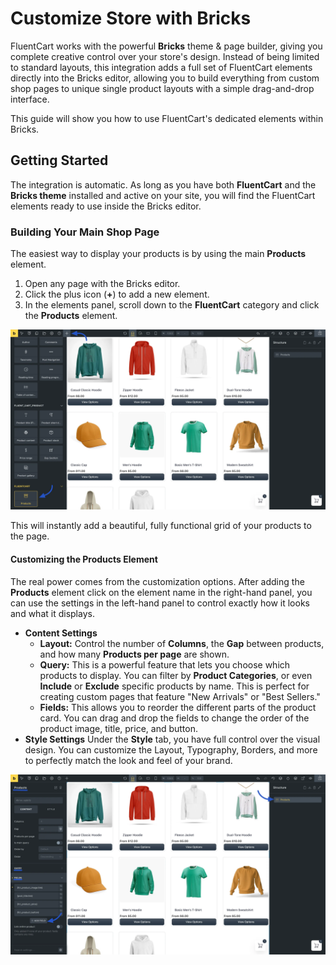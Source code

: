 # Customize Store with Bricks

FluentCart works with the powerful **Bricks** theme & page builder, giving you complete creative control over your store's design. Instead of being limited to standard layouts, this integration adds a full set of FluentCart elements directly into the Bricks editor, allowing you to build everything from custom shop pages to unique single product layouts with a simple drag-and-drop interface.

This guide will show you how to use FluentCart's dedicated elements within Bricks.

## Getting Started

The integration is automatic. As long as you have both **FluentCart** and the **Bricks theme** installed and active on your site, you will find the FluentCart elements ready to use inside the Bricks editor.

### Building Your Main Shop Page

The easiest way to display your products is by using the main **Products** element.

1.  Open any page with the Bricks editor.
2.  Click the plus icon (**+**) to add a new element.
3.  In the elements panel, scroll down to the **FluentCart** category and click the **Products** element.

![FluentCart Elements in Brick](/guide/public/images/miscellaneous/bricks/bricks-1.webp)

This will instantly add a beautiful, fully functional grid of your products to the page.

#### Customizing the Products Element

The real power comes from the customization options. After adding the **Products** element click on the element name in the right-hand panel, you can use the settings in the left-hand panel to control exactly how it looks and what it displays.

* **Content Settings**
    * **Layout:** Control the number of **Columns**, the **Gap** between products, and how many **Products per page** are shown.
    * **Query:** This is a powerful feature that lets you choose which products to display. You can filter by **Product Categories**, or even **Include** or **Exclude** specific products by name. This is perfect for creating custom pages that feature "New Arrivals" or "Best Sellers."
    * **Fields:** This allows you to reorder the different parts of the product card. You can drag and drop the fields to change the order of the product image, title, price, and button.
* **Style Settings**
    Under the **Style** tab, you have full control over the visual design. You can customize the Layout, Typography, Borders, and more to perfectly match the look and feel of your brand.

![FluentCart Elements in Brick](/guide/public/images/miscellaneous/bricks/bricks-3.webp)
